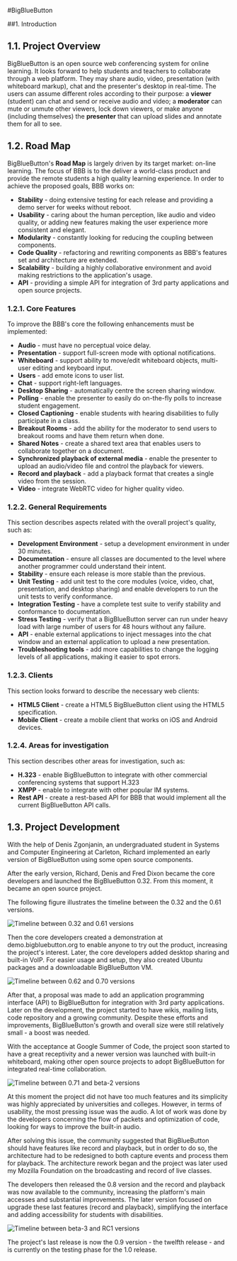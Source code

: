 #BigBlueButton

##1. Introduction

## 1.1. Project Overview
BigBlueButton is an open source web conferencing system for online learning.
It looks forward to help students and teachers to collaborate through a web platform. They may share audio, video, presentation (with whiteboard markup), chat and the presenter's desktop in real-time. The users can assume different roles according to their purpose: a **viewer** (student) can chat and send or receive audio and video; a **moderator** can mute or unmute other viewers, lock down viewers, or make anyone (including themselves) the **presenter** that can upload slides and annotate them for all to see.

## 1.2. Road Map
BigBlueButton's **Road Map** is largely driven by its target market: on-line learning. The focus of BBB is to the deliver a world-class product and provide the remote students a high quality learning experience. In order to achieve the proposed goals, BBB works on:
  * **Stability** - doing extensive testing for each release and providing a demo server for weeks without reboot.
  * **Usability** - caring about the human perception, like audio and video quality, or adding new features making the user experience more consistent and elegant.
  * **Modularity** - constantly looking for reducing the coupling between components.
  * **Code Quality** - refactoring and rewriting components as BBB's features set and architecture are extended.
  * **Scalability** - building a highly collaborative environment and avoid making restrictions to the application's usage.
  * **API** - providing a simple API for integration of 3rd party applications and open source projects.

### 1.2.1. Core Features

To improve the BBB's core the following enhancements must be implemented:
 * **Audio** - must have no perceptual voice delay.
 * **Presentation** - support full-screen mode with optional notifications.
 * **Whiteboard** - support ability to move/edit whiteboard objects, multi-user editing and keyboard input.
 * **Users** - add emote icons to user list.
 * **Chat** - support right-left languages.
 * **Desktop Sharing** - automatically centre the screen sharing window.
 * **Polling** - enable the presenter to easily do on-the-fly polls to increase student engagement.
 * **Closed Captioning** - enable students with hearing disabilities to fully participate in a class.
 * **Breakout Rooms** - add the ability for the moderator to send users to breakout rooms and have them return when done.
 * **Shared Notes** - create a shared text area that enables users to collaborate together on a document.
 * **Synchronized playback of external media** - enable the presenter to upload an audio/video file and control the playback for viewers.
 * **Record and playback** - add a playback format that creates a single video from the session.
 * **Video** - integrate WebRTC video for higher quality video.

### 1.2.2. General Requirements

This section describes aspects related with the overall project's quality, such as:

 * **Development Environment** - setup a development environment in under 30 minutes.
 * **Documentation** - ensure all classes are documented to the level where another programmer could understand their intent.
 * **Stability** - ensure each release is more stable than the previous.
 * **Unit Testing** - add unit test to the core modules (voice, video, chat, presentation, and desktop sharing) and enable developers to run the unit tests to verify conformance.
 * **Integration Testing** - have a complete test suite to verify stability and conformance to documentation.
 * **Stress Testing** - verify that a BigBlueButton server can run under heavy load with large number of users for 48 hours without any failure.
 * **API** - enable external applications to inject messages into the chat window and an external application to upload a new presentation.
 * **Troubleshooting tools** - add more capabilities to change the logging levels of all applications, making it easier to spot errors.

### 1.2.3. Clients

This section looks forward to describe the necessary web clients:

 * **HTML5 Client** - create a HTML5 BigBlueButton client using the HTML5 specification.
 * **Mobile Client** - create a mobile client that works on iOS and Android devices.

### 1.2.4. Areas for investigation

This section describes other areas for investigation, such as:

 * **H.323** - enable BigBlueButton to integrate with other commercial conferencing systems that support H.323
 * **XMPP** - enable to integrate with other popular IM systems.
 * **Rest API** - create a rest-based API for BBB that would implement all the current BigBlueButton API calls.

## 1.3. Project Development

With the help of Denis Zgonjanin, an undergraduated student in Systems and Computer Engineering at Carleton, Richard implemented an early version of BigBlueButton using some open source components. 

After the early version, Richard, Denis and Fred Dixon became the core developers and launched the BigBlueButton 0.32. From this moment, it became an open source project.

The following figure illustrates the timeline between the 0.32 and the 0.61 versions.

![Timeline between 0.32 and 0.61 versions](images/time1.png)

Then the core developers created a demonstration at demo.bigbluebutton.org to enable anyone to try out the product, increasing the project's interest. Later, the core developers added desktop sharing and built-in VoIP. For easier usage and setup, they also created Ubuntu packages and a downloadable BigBlueButton VM.

![Timeline between 0.62 and 0.70 versions](images/time2.png)

After that, a proposal was made to add an application programming interface (API) to BigBlueButton for integration with 3rd party applications. Later on the development, the project started to have wikis, mailing lists, code repository and a growing community. Despite these efforts and improvements, BigBlueButton's growth and overall size were still relatively small - a boost was needed.

With the acceptance at Google Summer of Code, the project soon started to have a great receptivity and a newer version was launched with built-in whiteboard, making other open source projects to adopt BigBlueButton for integrated real-time collaboration.

![Timeline between 0.71 and beta-2 versions](images/time3.png)

At this moment the project did not have too much features and its simplicity was highly appreciated by universities and colleges. However, in terms of usability, the most pressing issue was the audio. A lot of work was done by the developers concerning the flow of packets and optimization of code, looking for ways to improve the built-in audio.

After solving this issue, the community suggested that BigBlueButton should have features like record and playback, but in order to do so, the architecture had to be redesigned to both capture events and process them for playback. The architecture rework began and the project was later used my Mozilla Foundation on the broadcasting and record of live classes.

The developers then released the 0.8 version and the record and playback was now available to the community, increasing the platform's main accesses and substantial improvements. The later version focused on upgrade these last features (record and playback), simplifying the interface and adding accessibility for students with disabilities.

![Timeline between beta-3 and RC1 versions](images/time4.png)
		
The project's last release is now the 0.9 version - the twelfth release - and is currently on the testing phase for the 1.0 release.
